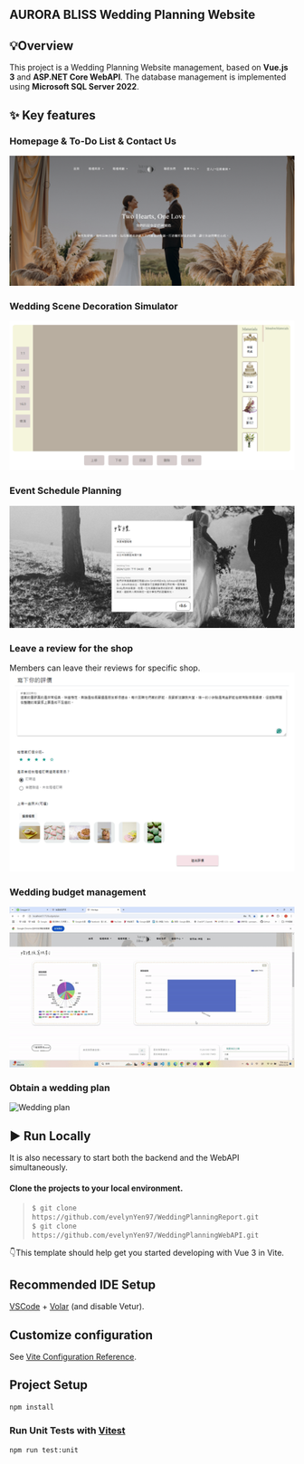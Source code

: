 ## AURORA BLISS Wedding Planning Website
## 💡Overview
This project is a Wedding Planning Website management, based on **Vue.js 3** and **ASP.NET Core WebAPI**. The database management is implemented using **Microsoft SQL Server 2022**.

## ✨ Key features
### Homepage & To-Do List & Contact Us
[![GIF Example](ReadMeImgVideo/Homepage.png)](https://drive.google.com/file/d/1UdTG0Hcuvvtp8PgMuwFSphnjUCDDBF0u/view?usp=drive_link)
### Wedding Scene Decoration Simulator
[![Watch the video](ReadMeImgVideo/Wedding_Scene_Decoration_Simulator.png)]([https://www.youtube.com/watch?v=example](https://drive.google.com/file/d/1q_biCjmvPCxhFfJv9o2nE4JEOxoxZ4yc/view?usp=drive_link))
### Event Schedule Planning
[![Watch the video](ReadMeImgVideo/Event_Schedule.png)]([https://www.youtube.com/watch?v=example](https://drive.google.com/file/d/1ZS-Qi6YeyHihkE7jRfe6uDorJE5bL2hL/view?usp=drive_link))

### Leave a review for the shop
Members can leave their reviews for specific shop.
![Shop review](ReadMeImgVideo/review.png)
### Wedding budget management 
![Budget Management](ReadMeImgVideo/budget.gif)
### Obtain a wedding plan 
![Wedding plan](ReadMeImgVideo/weddingPlan.gif)

## ▶ Run Locally
It is also necessary to start both the backend and the WebAPI simultaneously.
####  Clone the projects to your local environment.

   >     $ git clone https://github.com/evelynYen97/WeddingPlanningReport.git
   >     $ git clone https://github.com/evelynYen97/WeddingPlanningWebAPI.git


👇This template should help get you started developing with Vue 3 in Vite.

## Recommended IDE Setup

[VSCode](https://code.visualstudio.com/) + [Volar](https://marketplace.visualstudio.com/items?itemName=Vue.volar) (and disable Vetur).

## Customize configuration

See [Vite Configuration Reference](https://vitejs.dev/config/).

## Project Setup

```sh
npm install
```

### Run Unit Tests with [Vitest](https://vitest.dev/)

```sh
npm run test:unit
```
